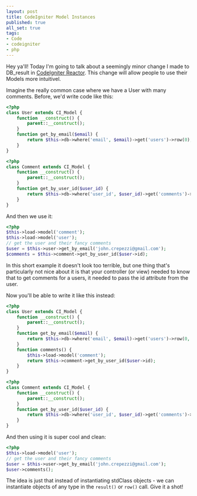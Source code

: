 ```yaml
---
layout: post
title: CodeIgniter Model Instances
published: true
all_set: true
tags:
- Code
- codeigniter
- php
---
```


Hey ya'll! Today I'm going to talk about a seemingly minor change I made to DB_result in
[CodeIgniter Reactor](http://codeigniter.com/news/codeigniter_2.0.0_released/).
This change will allow people to use their Models more intuitivel.

Imagine the really common case where we have a User with many comments.
Before, we'd write code like this:

``` php
<?php
class User extends CI_Model {
    function __construct() {
        parent::__construct();
    }
    function get_by_email($email) {
        return $this->db->where('email', $email)->get('users')->row(0);
    }
}
```

``` php
<?php
class Comment extends CI_Model {
    function __construct() {
        parent::__construct();
    }
    function get_by_user_id($user_id) {
        return $this->db->where('user_id', $user_id)->get('comments')->result();
    }
}
```

And then we use it:

``` php
<?php
$this->load->model('comment');
$this->load->model('user');
// get the user and their fancy comments
$user = $this->user->get_by_email('john.crepezzi@gmail.com');
$comments = $this->comment->get_by_user_id($user->id);
```

In this short example it doesn't look too terrible, but one thing that's
particularly not nice about it is that your controller (or view) needed to know
that to get comments for a users, it needed to pass the  id  attribute from the
user.

Now you'll be able to write it like this instead:

``` php
<?php
class User extends CI_Model {
    function __construct() {
        parent::__construct();
    }
    function get_by_email($email) {
        return $this->db->where('email', $email)->get('users')->row(0, 'User');
    }
    function comments() {
        $this->load->model('comment');
        return $this->comment->get_by_user_id($user->id);
    }
}
```

``` php
<?php
class Comment extends CI_Model {
    function __construct() {
        parent::__construct();
    }
    function get_by_user_id($user_id) {
        return $this->db->where('user_id', $user_id)->get('comments')->result('Comment');
    }
}
```

And then using it is super cool and clean:

``` php
<?php
$this->load->model('user');
// get the user and their fancy comments
$user = $this->user->get_by_email('john.crepezzi@gmail.com');
$user->comments();
```

The idea is just that instead of instantiating stdClass objects - we can
instantiate objects of any type in the `result()` or `row()` call. Give it a shot!
